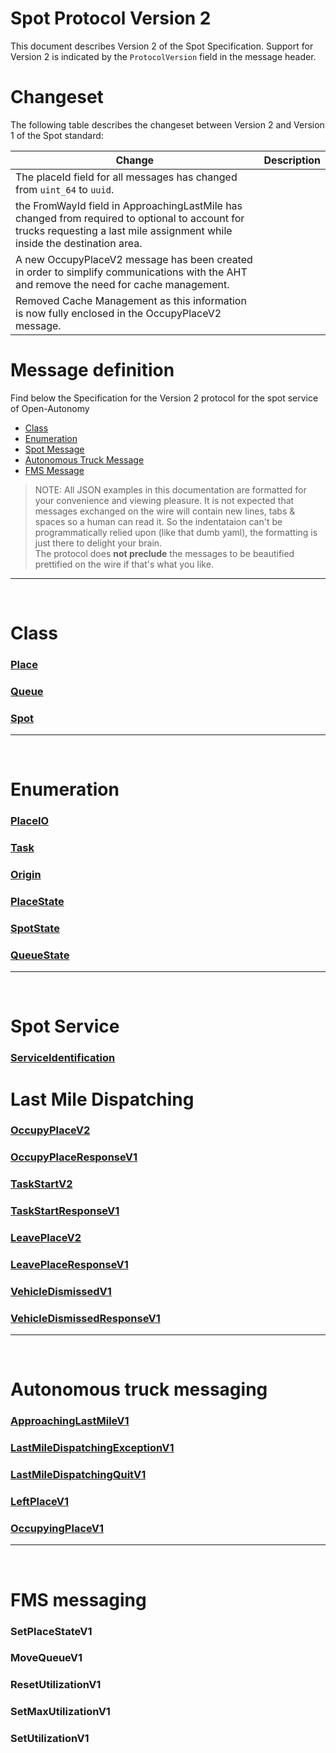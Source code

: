 # Spot Protocol Version 2

This document describes Version 2 of the Spot Specification. Support for Version 2 is indicated by the `ProtocolVersion` field in the message header.

# Changeset
The following table describes the changeset between Version 2 and Version 1 of the Spot standard:

| Change | Description |
|---|---|
| The placeId field for all messages has changed from `uint_64` to `uuid`. |
| the FromWayId field in ApproachingLastMile has changed from required to optional to account for trucks requesting a last mile assignment while inside the destination area. |
| A new OccupyPlaceV2 message has been created in order to simplify communications with the AHT and remove the need for cache management. |
| Removed Cache Management as this information is now fully enclosed in the OccupyPlaceV2 message. |
 


# Message definition
Find below the Specification for the Version 2 protocol for the spot service of Open-Autonomy
- [Class](#class)
- [Enumeration](#enumeration)
- [Spot Message](#spot-service)
- [Autonomous Truck Message](#Autonomous-truck-messaging)
- [FMS Message](#fms-messaging)

> NOTE: All JSON examples in this documentation are formatted for your convenience and viewing pleasure.  It is not expected that messages exchanged on the wire will contain new lines, tabs & spaces so a human can read it. So the indentataion can't be programmatically relied upon (like that dumb yaml), the formatting is just there to delight your brain. <br> The protocol does **not preclude** the messages to be beautified prettified on the wire if that's what you like.
---

<br>

# Class
### [Place](class_Place.md#place)
### [Queue](class_Place.md#queue)
### [Spot](class_Place.md#spot)
---

<br>

# Enumeration
### [PlaceIO](enum_Place.md#placeio-enumeration)
### [Task](enum_Place.md#task-enumeration)
### [Origin](enum_Place.md#origin-enumeration)
### [PlaceState](enum_Place.md#placestate-enumeration)
### [SpotState](enum_Place.md#spotstate-enumeration)
### [QueueState](enum_Place.md#queuestate-enumeration)
---

<br>

# Spot Service
### [ServiceIdentification](ServiceIdentification.md)
# Last Mile Dispatching
### [OccupyPlaceV2](OccupyPlaceV2.md)
### [OccupyPlaceResponseV1](OccupyPlaceResponseV1.md)
### [TaskStartV2](TaskStartV2.md)
### [TaskStartResponseV1](TaskStartResponseV1.md)
### [LeavePlaceV2](LeavePlaceV2.md)
### [LeavePlaceResponseV1](LeavePlaceResponseV1.md)
### [VehicleDismissedV1](VehicleDismissedV2.md)
### [VehicleDismissedResponseV1](VehicleDismissedResponseV1.md)
---

<br>

# Autonomous truck messaging
### [ApproachingLastMileV1](ApproachingLastMileV2.md)
### [LastMileDispatchingExceptionV1](LastMileDispatchingExceptionV2.md)
### [LastMileDispatchingQuitV1](LastMileDispatchingQuitV2.md)
### [LeftPlaceV1](LeftPlaceV2.md)
### [OccupyingPlaceV1](OccupyingPlaceV2.md)
---

<br>

# FMS messaging
### SetPlaceStateV1
### MoveQueueV1
### ResetUtilizationV1
### SetMaxUtilizationV1
### SetUtilizationV1
